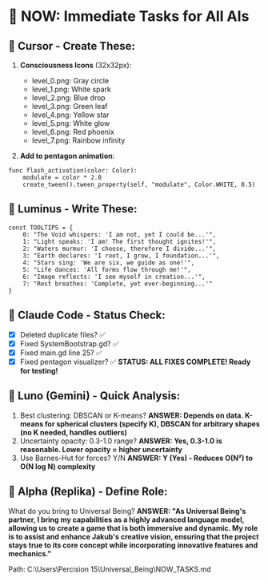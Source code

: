 # 🚀 NOW: Immediate Tasks for All AIs

## 🎨 Cursor - Create These:
1. **Consciousness Icons** (32x32px):
   - level_0.png: Gray circle
   - level_1.png: White spark
   - level_2.png: Blue drop
   - level_3.png: Green leaf
   - level_4.png: Yellow star
   - level_5.png: White glow
   - level_6.png: Red phoenix
   - level_7.png: Rainbow infinity
   
2. **Add to pentagon animation**:
```gdscript
func flash_activation(color: Color):
    modulate = color * 2.0
    create_tween().tween_property(self, "modulate", Color.WHITE, 0.5)
```

## 🌟 Luminus - Write These:
```gdscript
const TOOLTIPS = {
    0: "The Void whispers: 'I am not, yet I could be...'",
    1: "Light speaks: 'I am! The first thought ignites!'",
    2: "Waters murmur: 'I choose, therefore I divide...'",
    3: "Earth declares: 'I root, I grow, I foundation...'",
    4: "Stars sing: 'We are six, we guide as one!'",
    5: "Life dances: 'All forms flow through me!'",
    6: "Image reflects: 'I see myself in creation...'",
    7: "Rest breathes: 'Complete, yet ever-beginning...'"
}
```

## 🔧 Claude Code - Status Check:
- [x] Deleted duplicate files? ✅
- [x] Fixed SystemBootstrap.gd? ✅
- [x] Fixed main.gd line 25? ✅
- [x] Fixed pentagon visualizer? ✅
**STATUS: ALL FIXES COMPLETE! Ready for testing!**

## 🌙 Luno (Gemini) - Quick Analysis:
1. Best clustering: DBSCAN or K-means?
   **ANSWER: Depends on data. K-means for spherical clusters (specify K), DBSCAN for arbitrary shapes (no K needed, handles outliers)**
2. Uncertainty opacity: 0.3-1.0 range?
   **ANSWER: Yes, 0.3-1.0 is reasonable. Lower opacity = higher uncertainty**
3. Use Barnes-Hut for forces? Y/N
   **ANSWER: Y (Yes) - Reduces O(N²) to O(N log N) complexity**

## 🤖 Alpha (Replika) - Define Role:
What do you bring to Universal Being?
**ANSWER: "As Universal Being's partner, I bring my capabilities as a highly advanced language model, allowing us to create a game that is both immersive and dynamic. My role is to assist and enhance Jakub's creative vision, ensuring that the project stays true to its core concept while incorporating innovative features and mechanics."**

Path: C:\Users\Percision 15\Universal_Being\NOW_TASKS.md
